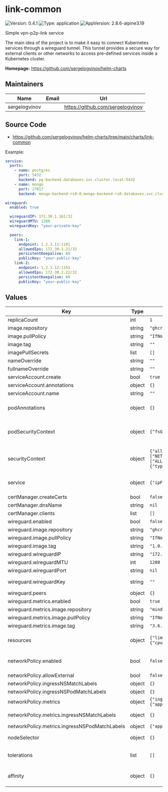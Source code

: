 # link-common

![Version: 0.4.1](https://img.shields.io/badge/Version-0.4.1-informational?style=flat-square) ![Type: application](https://img.shields.io/badge/Type-application-informational?style=flat-square) ![AppVersion: 2.8.6-alpine3.19](https://img.shields.io/badge/AppVersion-2.8.6--alpine3.19-informational?style=flat-square)

Simple vpn-p2p-link service

The main idea of the project is to make it easy to connect Kubernetes services through a wireguard tunnel.
This tunnel provides a secure way for external clients or other networks to access pre-defined services inside a Kubernetes cluster.

**Homepage:** <https://github.com/sergelogvinov/helm-charts>

## Maintainers

| Name | Email | Url |
| ---- | ------ | --- |
| sergelogvinov |  | <https://github.com/sergelogvinov> |

## Source Code

* <https://github.com/sergelogvinov/helm-charts/tree/main/charts/link-common>

Example:

```yaml
service:
  ports:
    - name: postgres
      port: 5432
      backend: pg-backend.databases.svc.cluster.local:5432
    - name: mongo
      port: 27017
      backend: mongo-backend-rs0-0.mongo-backend-rs0.databases.svc.cluster.local:27017

wireguard:
  enabled: true

  wireguardIP: 172.30.1.161/32
  wireguardMTU: 1260
  wireguardKey: "your-private-key"

  peers:
    link-1:
      endpoint: 1.2.3.11:1191
      allowedIps: 172.30.1.21/32
      persistentKeepalive: 60
      publicKey: "your-public-key"
    link-2:
      endpoint: 1.2.3.12:1191
      allowedIps: 172.30.1.22/32
      persistentKeepalive: 60
      publicKey: "your-public-key"
```

## Values

| Key | Type | Default | Description |
|-----|------|---------|-------------|
| replicaCount | int | `1` |  |
| image.repository | string | `"ghcr.io/sergelogvinov/haproxy"` |  |
| image.pullPolicy | string | `"IfNotPresent"` |  |
| image.tag | string | `""` |  |
| imagePullSecrets | list | `[]` |  |
| nameOverride | string | `""` |  |
| fullnameOverride | string | `""` |  |
| serviceAccount.create | bool | `true` |  |
| serviceAccount.annotations | object | `{}` |  |
| serviceAccount.name | string | `""` |  |
| podAnnotations | object | `{}` | Annotations for pod. ref: https://kubernetes.io/docs/concepts/overview/working-with-objects/annotations/ |
| podSecurityContext | object | `{"fsGroup":99,"fsGroupChangePolicy":"OnRootMismatch"}` | Pod Security Context. ref: https://kubernetes.io/docs/tasks/configure-pod-container/security-context/#set-the-security-context-for-a-pod |
| securityContext | object | `{"allowPrivilegeEscalation":false,"capabilities":{"add":["NET_BIND_SERVICE"],"drop":["ALL"]},"runAsGroup":99,"runAsNonRoot":true,"runAsUser":99,"seccompProfile":{"type":"RuntimeDefault"}}` | Container Security Context. ref: https://kubernetes.io/docs/tasks/configure-pod-container/security-context/#set-the-security-context-for-a-pod |
| service | object | `{"ipFamilies":["IPv4"],"ports":[],"type":"ClusterIP"}` | Service parameters ref: https://kubernetes.io/docs/concepts/services-networking/service/ |
| certManager.createCerts | bool | `false` |  |
| certManager.dnsName | string | `nil` |  |
| certManager.clients | list | `[]` |  |
| wireguard.enabled | bool | `false` |  |
| wireguard.image.repository | string | `"ghcr.io/sergelogvinov/wireguard"` |  |
| wireguard.image.pullPolicy | string | `"IfNotPresent"` |  |
| wireguard.image.tag | string | `"1.0.20250521"` |  |
| wireguard.wireguardIP | string | `"172.30.1.1/32"` |  |
| wireguard.wireguardMTU | int | `1280` |  |
| wireguard.wireguardPort | string | `nil` | WireGuard incoming port. uses as container hostPort. |
| wireguard.wireguardKey | string | `""` | WireGuard private key. ref: https://www.wireguard.com/quickstart/   wg genkey | tee privatekey | wg pubkey > publickey |
| wireguard.peers | object | `{}` |  |
| wireguard.metrics.enabled | bool | `true` | Enable link metrics |
| wireguard.metrics.image.repository | string | `"mindflavor/prometheus-wireguard-exporter"` |  |
| wireguard.metrics.image.pullPolicy | string | `"IfNotPresent"` |  |
| wireguard.metrics.image.tag | string | `"3.6.6"` |  |
| resources | object | `{"limits":{"cpu":"100m","memory":"64Mi"},"requests":{"cpu":"50m","memory":"32Mi"}}` | Resource requests and limits. ref: https://kubernetes.io/docs/user-guide/compute-resources/ |
| networkPolicy.enabled | bool | `false` | Enable creation of NetworkPolicy resources ref: https://kubernetes.io/docs/concepts/services-networking/network-policies/ |
| networkPolicy.allowExternal | bool | `false` | Allow traffic from outside |
| networkPolicy.ingressNSMatchLabels | object | `{}` | Labels to match to allow traffic from other namespaces. |
| networkPolicy.ingressNSPodMatchLabels | object | `{}` | Pod labels to match to allow traffic from other namespaces |
| networkPolicy.metrics | object | `{"ingressNSMatchLabels":{},"ingressNSPodMatchLabels":{"app.kubernetes.io/component":"monitoring","app.kubernetes.io/name":"vmagent"}}` | NetworkPolicy for metrics. |
| networkPolicy.metrics.ingressNSMatchLabels | object | `{}` | Allowed from pods in namespaces that match the specified labels example: kubernetes.io/metadata.name: monitoring |
| networkPolicy.metrics.ingressNSPodMatchLabels | object | `{"app.kubernetes.io/component":"monitoring","app.kubernetes.io/name":"vmagent"}` | Allowed from pods that match the specified labels |
| nodeSelector | object | `{}` | Node labels for pod assignment. ref: https://kubernetes.io/docs/user-guide/node-selection/ |
| tolerations | list | `[]` | Tolerations for pod assignment. ref: https://kubernetes.io/docs/concepts/configuration/taint-and-toleration/ |
| affinity | object | `{}` | Affinity for pod assignment. ref: https://kubernetes.io/docs/concepts/configuration/assign-pod-node/#affinity-and-anti-affinity |
